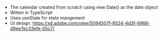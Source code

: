 - The calendar created from scratch using new Date() as the date object
- Witten in TypeScript
- Uses useState for state mangement
- UI design: https://xd.adobe.com/view/5094507f-8524-4d3f-9968-d9ee7ec33efe-05c7/

